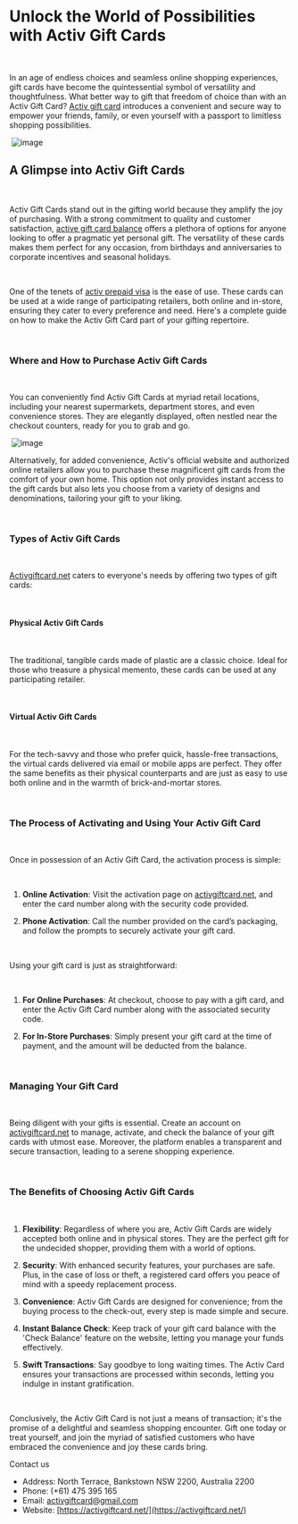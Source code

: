﻿**Unlock the World of Possibilities with Activ Gift Cards**
===========================================================

  
 

In an age of endless choices and seamless online shopping experiences, gift cards have become the quintessential symbol of versatility and thoughtfulness. What better way to gift that freedom of choice than with an Activ Gift Card? [Activ gift card](https://activgiftcard.net/) introduces a convenient and secure way to empower your friends, family, or even yourself with a passport to limitless shopping possibilities.

  
 ![image](https://github.com/HoangnguyenDev/Activ-Gift-Card/assets/10234503/60a5740d-c66b-4191-8694-078531862fd0)


**A Glimpse into Activ Gift Cards**
-----------------------------------

  
 

Activ Gift Cards stand out in the gifting world because they amplify the joy of purchasing. With a strong commitment to quality and customer satisfaction, [active gift card balance](https://activgiftcard.net/) offers a plethora of options for anyone looking to offer a pragmatic yet personal gift. The versatility of these cards makes them perfect for any occasion, from birthdays and anniversaries to corporate incentives and seasonal holidays.

  
 

One of the tenets of [activ prepaid visa](https://activgiftcard.net/) is the ease of use. These cards can be used at a wide range of participating retailers, both online and in-store, ensuring they cater to every preference and need. Here's a complete guide on how to make the Activ Gift Card part of your gifting repertoire.

  
 

### **Where and How to Purchase Activ Gift Cards**

  
 

You can conveniently find Activ Gift Cards at myriad retail locations, including your nearest supermarkets, department stores, and even convenience stores. They are elegantly displayed, often nestled near the checkout counters, ready for you to grab and go.

  
 ![image](https://github.com/HoangnguyenDev/Activ-Gift-Card/assets/10234503/0177e85b-9185-4ad1-81c6-ca0ebd352b5b)


Alternatively, for added convenience, Activ's official website and authorized online retailers allow you to purchase these magnificent gift cards from the comfort of your own home. This option not only provides instant access to the gift cards but also lets you choose from a variety of designs and denominations, tailoring your gift to your liking.

  
 

### **Types of Activ Gift Cards**

  
 

[Activgiftcard.net](https://activgiftcard.net/) caters to everyone's needs by offering two types of gift cards:

  
 

#### **Physical Activ Gift Cards**

  
 

The traditional, tangible cards made of plastic are a classic choice. Ideal for those who treasure a physical memento, these cards can be used at any participating retailer.

  
 

#### **Virtual Activ Gift Cards**

  
 

For the tech-savvy and those who prefer quick, hassle-free transactions, the virtual cards delivered via email or mobile apps are perfect. They offer the same benefits as their physical counterparts and are just as easy to use both online and in the warmth of brick-and-mortar stores.

  
 

### **The Process of Activating and Using Your Activ Gift Card**

  
 

Once in possession of an Activ Gift Card, the activation process is simple:

  
 

1.  **Online Activation**: Visit the activation page on [activgiftcard.net](https://activgiftcard.net/), and enter the card number along with the security code provided.
    
2.  **Phone Activation**: Call the number provided on the card’s packaging, and follow the prompts to securely activate your gift card.
    

  
 

Using your gift card is just as straightforward:

  
 

1.  **For Online Purchases**: At checkout, choose to pay with a gift card, and enter the Activ Gift Card number along with the associated security code.
    
2.  **For In-Store Purchases**: Simply present your gift card at the time of payment, and the amount will be deducted from the balance.
    

  
 

### **Managing Your Gift Card**

  
 

Being diligent with your gifts is essential. Create an account on [activgiftcard.net](https://activgiftcard.net/) to manage, activate, and check the balance of your gift cards with utmost ease. Moreover, the platform enables a transparent and secure transaction, leading to a serene shopping experience.

  
 

### **The Benefits of Choosing Activ Gift Cards**

  
 

1.  **Flexibility**: Regardless of where you are, Activ Gift Cards are widely accepted both online and in physical stores. They are the perfect gift for the undecided shopper, providing them with a world of options.
    
2.  **Security**: With enhanced security features, your purchases are safe. Plus, in the case of loss or theft, a registered card offers you peace of mind with a speedy replacement process.
    
3.  **Convenience**: Activ Gift Cards are designed for convenience; from the buying process to the check-out, every step is made simple and secure.
    
4.  **Instant Balance Check**: Keep track of your gift card balance with the 'Check Balance' feature on the website, letting you manage your funds effectively.
    
5.  **Swift Transactions**: Say goodbye to long waiting times. The Activ Card ensures your transactions are processed within seconds, letting you indulge in instant gratification.
    

  
 

Conclusively, the Activ Gift Card is not just a means of transaction; it's the promise of a delightful and seamless shopping encounter. Gift one today or treat yourself, and join the myriad of satisfied customers who have embraced the convenience and joy these cards bring.

Contact us

* Address: North Terrace, Bankstown NSW 2200, Australia 2200 
* Phone: (+61) 475 395 165 
* Email: [activgiftcard@gmail.com](mailto:activgiftcard@gmail.com)
* Website: [https://activgiftcard.net/](https://activgiftcard.net/)
